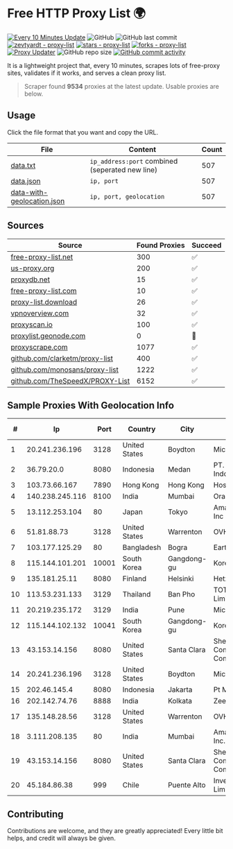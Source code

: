 
# Free HTTP Proxy List 🌍

[![Every 10 Minutes Update](https://github.com/mertguvencli/http-proxy-list/actions/workflows/main.yml/badge.svg?branch=main)](https://github.com/mertguvencli/http-proxy-list/actions/workflows/main.yml)
![GitHub](https://img.shields.io/github/license/mertguvencli/http-proxy-list)
![GitHub last commit](https://img.shields.io/github/last-commit/mertguvencli/http-proxy-list)
[![zevtyardt - proxy-list](https://img.shields.io/static/v1?label=zevtyardt&message=proxy-list&color=blue&logo=github)](https://github.com/zevtyardt/proxy-list "Go to GitHub repo")
[![stars - proxy-list](https://img.shields.io/github/stars/zevtyardt/proxy-list?style=social)](https://github.com/zevtyardt/proxy-list)
[![forks - proxy-list](https://img.shields.io/github/forks/zevtyardt/proxy-list?style=social)](https://github.com/zevtyardt/proxy-list)
[![Proxy Updater](https://github.com/zevtyardt/proxy-list/workflows/Proxy%20Updater/badge.svg)](https://github.com/zevtyardt/proxy-list/actions?query=workflow:"Proxy+Updater")
![GitHub repo size](https://img.shields.io/github/repo-size/zevtyardt/proxy-list)
[![GitHub commit activity](https://img.shields.io/github/commit-activity/m/zevtyardt/proxy-list?logo=commits)](https://github.com/zevtyardt/proxy-list/commits/main)

It is a lightweight project that, every 10 minutes, scrapes lots of free-proxy sites, validates if it works, and serves a clean proxy list.

> Scraper found **9534** proxies at the latest update. Usable proxies are below.

## Usage

Click the file format that you want and copy the URL.

|File|Content|Count|
|----|-------|-----|
|[data.txt](https://raw.githubusercontent.com/mertguvencli/http-proxy-list/main/proxy-list/data.txt)|`ip_address:port` combined (seperated new line)|507|
|[data.json](https://raw.githubusercontent.com/mertguvencli/http-proxy-list/main/proxy-list/data.json)|`ip, port`|507|
|[data-with-geolocation.json](https://raw.githubusercontent.com/mertguvencli/http-proxy-list/main/proxy-list/data-with-geolocation.json)|`ip, port, geolocation`|507|

## Sources

|Source|Found Proxies|Succeed|
|------|-------------|-------|
|[free-proxy-list.net](https://free-proxy-list.net)|300|✅|
|[us-proxy.org](https://www.us-proxy.org)|200|✅|
|[proxydb.net](http://proxydb.net)|15|✅|
|[free-proxy-list.com](https://free-proxy-list.com/?page=&port=&type%5B%5D=http&type%5B%5D=https&up_time=0&search=Search)|10|✅|
|[proxy-list.download](https://www.proxy-list.download/HTTP)|26|✅|
|[vpnoverview.com](https://vpnoverview.com/privacy/anonymous-browsing/free-proxy-servers)|32|✅|
|[proxyscan.io](https://www.proxyscan.io)|100|✅|
|[proxylist.geonode.com](https://proxylist.geonode.com/api/proxy-list?limit=300&page=1&sort_by=lastChecked&sort_type=desc&protocols=http,https)|0|🚫|
|[proxyscrape.com](https://api.proxyscrape.com/v2/?request=displayproxies&protocol=http&timeout=10000&country=all&ssl=all&anonymity=all)|1077|✅|
|[github.com/clarketm/proxy-list](https://raw.githubusercontent.com/clarketm/proxy-list/master/proxy-list-raw.txt)|400|✅|
|[github.com/monosans/proxy-list](https://raw.githubusercontent.com/monosans/proxy-list/main/proxies/http.txt)|1222|✅|
|[github.com/TheSpeedX/PROXY-List](https://raw.githubusercontent.com/TheSpeedX/PROXY-List/master/http.txt)|6152|✅|


## Sample Proxies With Geolocation Info

|#|Ip|Port|Country|City|Internet Service Provider|
|-|--|----|-------|----|-------------------------|
|1|20.241.236.196|3128|United States|Boydton|Microsoft Corporation|
|2|36.79.20.0|8080|Indonesia|Medan|PT. Telekomunikasi Indonesia|
|3|103.73.66.167|7890|Hong Kong|Hong Kong|HostHatch|
|4|140.238.245.116|8100|India|Mumbai|Oracle Corporation|
|5|13.112.253.104|80|Japan|Tokyo|Amazon Technologies Inc|
|6|51.81.88.73|3128|United States|Warrenton|OVH US LLC|
|7|103.177.125.29|80|Bangladesh|Bogra|EarthTelecommunication|
|8|115.144.101.201|10001|South Korea|Gangdong-gu|Korea Telecom|
|9|135.181.25.11|8080|Finland|Helsinki|Hetzner Online GmbH|
|10|113.53.231.133|3129|Thailand|Ban Pho|TOT Public Company Limited|
|11|20.219.235.172|3129|India|Pune|Microsoft Corporation|
|12|115.144.102.132|10041|South Korea|Gangdong-gu|Korea Telecom|
|13|43.153.14.156|8080|United States|Santa Clara|Shenzhen Tencent Computer Systems Company Limited|
|14|20.241.236.196|3128|United States|Boydton|Microsoft Corporation|
|15|202.46.145.4|8080|Indonesia|Jakarta|Pt Mithaharum Abadi|
|16|202.142.74.76|8888|India|Kolkata|Zee Telefilms Ltd|
|17|135.148.28.56|3128|United States|Warrenton|OVH US LLC|
|18|3.111.208.135|80|India|Mumbai|Amazon Technologies Inc.|
|19|43.153.14.156|8080|United States|Santa Clara|Shenzhen Tencent Computer Systems Company Limited|
|20|45.184.86.38|999|Chile|Puente Alto|Inversiones Hemalass Limitada|



## Contributing

Contributions are welcome, and they are greatly appreciated! Every
little bit helps, and credit will always be given.

